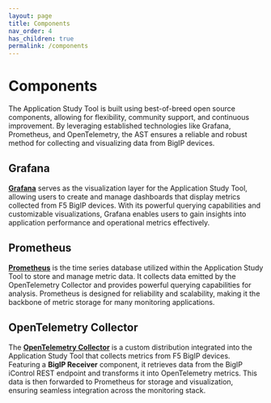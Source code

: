 ```yaml
---
layout: page
title: Components
nav_order: 4
has_children: true
permalink: /components
---
```


# Components

The Application Study Tool is built using best-of-breed open source components, allowing for 
flexibility, community support, and continuous improvement. By leveraging established technologies like 
Grafana, Prometheus, and OpenTelemetry, the AST ensures a reliable and robust method for collecting and
visualizing data from BigIP devices.

## Grafana

[**Grafana**](https://grafana.com/docs/grafana/latest/) serves as the visualization layer for the Application Study Tool, allowing users to create and manage dashboards that display metrics collected from F5 BigIP devices. With its powerful querying capabilities and customizable visualizations, Grafana enables users to gain insights into application performance and operational metrics effectively.

## Prometheus

[**Prometheus**](https://prometheus.io/docs/introduction/overview/) is the time series database utilized within the Application Study Tool to store and manage metric data. It collects data emitted by the OpenTelemetry Collector and provides powerful querying capabilities for analysis. Prometheus is designed for reliability and scalability, making it the backbone of metric storage for many monitoring applications.

## OpenTelemetry Collector

The [**OpenTelemetry Collector**](https://opentelemetry.io/docs/collector/) is a custom distribution integrated into the Application Study Tool that collects metrics from F5 BigIP devices. Featuring a **BigIP Receiver** component, it retrieves data from the BigIP iControl REST endpoint and transforms it into OpenTelemetry metrics. This data is then forwarded to Prometheus for storage and visualization, ensuring seamless integration across the monitoring stack.
